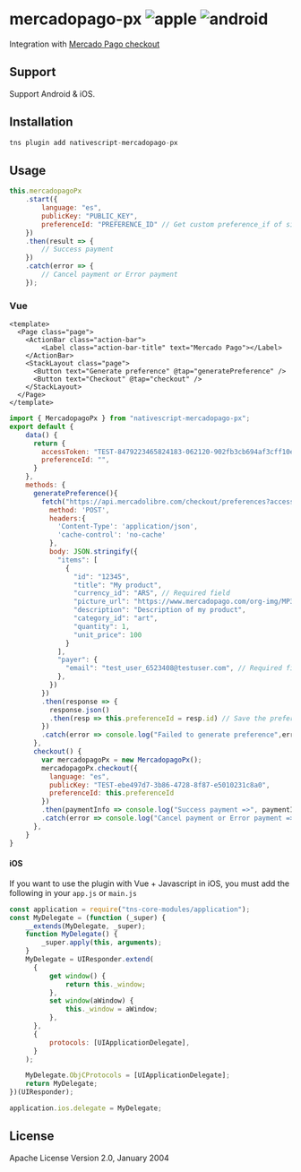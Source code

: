 # mercadopago-px ![apple](https://cdn3.iconfinder.com/data/icons/picons-social/57/16-apple-32.png) ![android](https://cdn4.iconfinder.com/data/icons/logos-3/228/android-32.png)

Integration with [Mercado Pago checkout](https://www.mercadopago.com.ar/developers/es/guides/payments/web-payment-checkout/introduction/)

## Support

Support Android & iOS.

## Installation

```javascript
tns plugin add nativescript-mercadopago-px
```

## Usage

```javascript
this.mercadopagoPx
    .start({
        language: "es",
        publicKey: "PUBLIC_KEY",
        preferenceId: "PREFERENCE_ID" // Get custom preference_if of side server.
    })
    .then(result => {
        // Success payment
    })
    .catch(error => {
        // Cancel payment or Error payment
    });
```

### Vue

```vue
<template>
  <Page class="page">
    <ActionBar class="action-bar">
        <Label class="action-bar-title" text="Mercado Pago"></Label>
    </ActionBar>
    <StackLayout class="page">
      <Button text="Generate preference" @tap="generatePreference" />
      <Button text="Checkout" @tap="checkout" />
    </StackLayout>
  </Page>
</template>
```

```javascript
import { MercadopagoPx } from "nativescript-mercadopago-px";
export default {
    data() {
      return {
        accessToken: "TEST-8479223465824183-062120-902fb3cb694af3cff10eb7271dbea60f-588489468",
        preferenceId: "",
      }
    },
    methods: {
      generatePreference(){
        fetch("https://api.mercadolibre.com/checkout/preferences?access_token="+this.accessToken, {
          method: 'POST',
          headers:{
            'Content-Type': 'application/json',
            'cache-control': 'no-cache'
          },
          body: JSON.stringify({
            "items": [
              {
                "id": "12345",
                "title": "My product",
                "currency_id": "ARS", // Required field
                "picture_url": "https://www.mercadopago.com/org-img/MP3/home/logomp3.gif",
                "description": "Description of my product",
                "category_id": "art",
                "quantity": 1,
                "unit_price": 100
              }
            ],
            "payer": {
              "email": "test_user_6523408@testuser.com", // Required field
            },
          })
        })
        .then(response => {
          response.json()
          .then(resp => this.preferenceId = resp.id) // Save the preference to use it at checkout
        })
        .catch(error => console.log("Failed to generate preference",error))
      },
      checkout() {
        var mercadopagoPx = new MercadopagoPx();
        mercadopagoPx.checkout({
          language: "es",
          publicKey: "TEST-ebe497d7-3b86-4728-8f87-e5010231c8a0",
          preferenceId: this.preferenceId
        })
        .then(paymentInfo => console.log("Success payment =>", paymentInfo))
        .catch(error => console.log("Cancel payment or Error payment =>", error));
      },
    }
}
```

#### iOS

If you want to use the plugin with Vue + Javascript in iOS, you must add the following in your `app.js` or `main.js`

```javascript
const application = require("tns-core-modules/application");
const MyDelegate = (function (_super) {
    __extends(MyDelegate, _super);
    function MyDelegate() {
        _super.apply(this, arguments);
    }
    MyDelegate = UIResponder.extend(
      {
          get window() {
              return this._window;
          },
          set window(aWindow) {
              this._window = aWindow;
          },
      },
      {
          protocols: [UIApplicationDelegate],
      }
    );

    MyDelegate.ObjCProtocols = [UIApplicationDelegate];
    return MyDelegate;
})(UIResponder);

application.ios.delegate = MyDelegate;
```

## License

Apache License Version 2.0, January 2004
